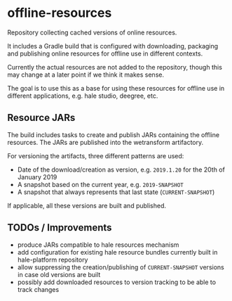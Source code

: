 offline-resources
=================

Repository collecting cached versions of online resources.

It includes a Gradle build that is configured with downloading, packaging and publishing online resources for offline use in different contexts.

Currently the actual resources are not added to the repository, though this may change at a later point if we think it makes sense.

The goal is to use this as a base for using these resources for offline use in different applications, e.g. hale studio, deegree, etc.

Resource JARs
-------------

The build includes tasks to create and publish JARs containing the offline resources.
The JARs are published into the wetransform artifactory.

For versioning the artifacts, three different patterns are used:

- Date of the download/creation as version, e.g. `2019.1.20` for the 20th of January 2019
- A snapshot based on the current year, e.g. `2019-SNAPSHOT`
- A snapshot that always represents that last state (`CURRENT-SNAPSHOT`)

If applicable, all these versions are built and published.

TODOs / Improvements
--------------------

- produce JARs compatible to hale resources mechanism
- add configuration for existing hale resource bundles currently built in hale-platform repository
- allow suppressing the creation/publishing of `CURRENT-SNAPSHOT` versions in case old versions are built
- possibly add downloaded resources to version tracking to be able to track changes
